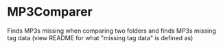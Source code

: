 # MP3Comparer
Finds MP3s missing when comparing two folders and finds MP3s missing tag data (view README for what "missing tag data" is defined as)
